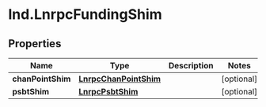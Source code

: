 # lnd.LnrpcFundingShim

## Properties

Name | Type | Description | Notes
------------ | ------------- | ------------- | -------------
**chanPointShim** | [**LnrpcChanPointShim**](LnrpcChanPointShim.md) |  | [optional] 
**psbtShim** | [**LnrpcPsbtShim**](LnrpcPsbtShim.md) |  | [optional] 


